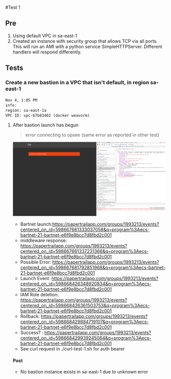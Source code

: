 #Test 1
## Pre
1. Using default VPC in sa-east-1
2. Created an instance with security group that allows TCP via all ports.  This will run an AMI with a python service SimpleHTTPServer.  Different handlers will respond differently.


## Tests

### Create a new bastion in a VPC that isn't default, in region sa-east-1
```
Nov 4, 1:05 PM
info:
region: sa-east-1a
VPC ID: vpc-67b83402 (docker weavorm)
```

1. After bastion launch has begun 

	>error connecting to opsee (same error as reported in other test)
	
	 ![image](./test-1.png)

    * Bartnet launch:https://papertrailapp.com/groups/1993213/events?centered_on_id=598667661333037058&q=program%3Aecs-bartnet-21-bartnet-e6f9e8bcc7d8fbd2c001
    * middleware response: https://papertrailapp.com/groups/1993213/events?centered_on_id=598667661337231366&q=program%3Aecs-bartnet-21-bartnet-e6f9e8bcc7d8fbd2c001
    * Possible Error: https://papertrailapp.com/groups/1993213/events?centered_on_id=598667681792851968&q=program%3Aecs-bartnet-21-bartnet-e6f9e8bcc7d8fbd2c001
    * Launch Event: https://papertrailapp.com/groups/1993213/events?centered_on_id=598668426348920834&q=program%3Aecs-bartnet-21-bartnet-e6f9e8bcc7d8fbd2c001
    * IAM Role deletion: https://papertrailapp.com/groups/1993213/events?centered_on_id=598668426361503753&q=program%3Aecs-bartnet-21-bartnet-e6f9e8bcc7d8fbd2c001
    * Rollback: https://papertrailapp.com/groups/1993213/events?centered_on_id=598668429884719107&q=program%3Aecs-bartnet-21-bartnet-e6f9e8bcc7d8fbd2c001
    * Success? : https://papertrailapp.com/groups/1993213/events?centered_on_id=598668429939245064&q=program%3Aecs-bartnet-21-bartnet-e6f9e8bcc7d8fbd2c001
    * See curl request in ./curl-test-1.sh for auth bearer

    #### Post
    
    * No bastion instance exists in sa-east-1 due to unknown error

